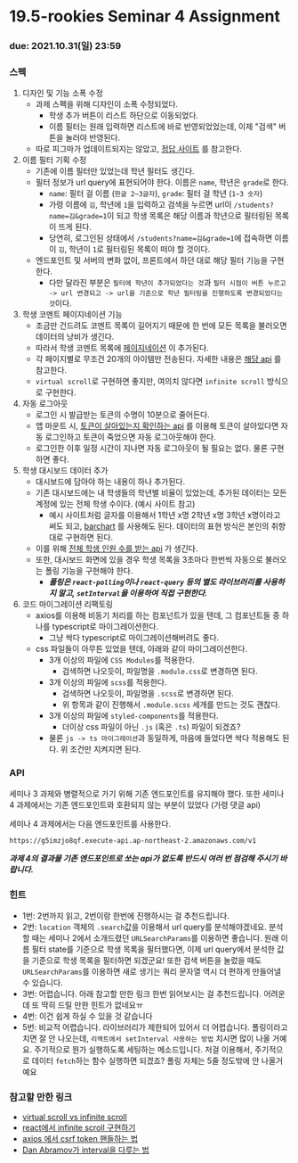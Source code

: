 19.5-rookies Seminar 4 Assignment
================================

### **due: 2021.10.31(일) 23:59**

### 스펙
1. 디자인 및 기능 소폭 수정
   - 과제 스펙을 위해 디자인이 소폭 수정되었다.
     - 학생 추가 버튼이 리스트 하단으로 이동되었다.
     - 이름 필터는 원래 입력하면 리스트에 바로 반영되었었는데, 이제 "검색" 버튼을 눌러야 반영된다.
   - 따로 피그마가 업데이트되지는 않았고, [정답 사이트](https://waffle-rookies-19-5-react-assignment-1-git-v2-woohm402.vercel.app/login) 를 참고한다.
2. 이름 필터 기획 수정
   - 기존에 이름 필터만 있었는데 학년 필터도 생긴다.
   - 필터 정보가 url query에 표현되어야 한다. 이름은 `name`, 학년은 `grade`로 한다.
     - `name`: 필터 걸 이름 (`한글 2~3글자`), `grade`: 필터 걸 학년 (`1~3 숫자`)
     - 가령 이름에 `김`, 학년에 `1`을 입력하고 검색을 누르면 url이 `/students?name=김&grade=1`이 되고 학생 목록은 해당 이름과 학년으로 필터링된 목록이 뜨게 된다.
     - 당연히, 로그인된 상태에서 `/students?name=김&grade=1`에 접속하면 이름이 `김`, 학년이 `1`로 필터링된 목록이 떠야 할 것이다.
   - 엔드포인트 및 서버의 변화 없이, 프론트에서 하던 대로 해당 필터 기능을 구현한다.
     - 다만 달라진 부분은 `필터에 학년이 추가되었다는 것`과 `필터 시점이 버튼 누르고 -> url 변경되고 -> url을 기준으로 학년 필터링을 진행하도록 변경되었다는 것`이다.
3. 학생 코멘트 페이지네이션 기능
   - 조금만 건드려도 코멘트 목록이 길어지기 때문에 한 번에 모든 목록을 불러오면 데이터의 낭비가 생긴다.
   - 따라서 학생 코멘트 목록에 [페이지네이션](https://velog.io/@yjkeem0918/Pagination-%ED%8E%98%EC%9D%B4%EC%A7%80%EB%84%A4%EC%9D%B4%EC%85%98) 이 추가된다.
   - 각 페이지별로 무조건 20개의 아이템만 전송된다. 자세한 내용은 [해당 api](https://g5imzjo8qf.execute-api.ap-northeast-2.amazonaws.com/swagger/#/%ED%95%99%EC%83%9D%20%EA%B4%80%EB%A6%AC%20API/CommentController_getComments) 를 참고한다.
   - `virtual scroll`로 구현하면 좋지만, 여의치 않다면 `infinite scroll` 방식으로 구현한다.
4. 자동 로그아웃
   - 로그인 시 발급받는 토큰의 수명이 10분으로 줄어든다.
   - 앱 마운트 시, [토큰이 살아있는지 확인하는 api](https://g5imzjo8qf.execute-api.ap-northeast-2.amazonaws.com/swagger/#/auth/AuthController_check_token) 를 이용해 토큰이 살아있다면 자동 로그인하고 토큰이 죽었으면 자동 로그아웃해야 한다.
   - 로그인한 이후 일정 시간이 지나면 자동 로그아웃이 될 필요는 없다. 물론 구현하면 좋다.
5. 학생 대시보드 데이터 추가
   - 대시보드에 담아야 하는 내용이 하나 추가된다.
   - 기존 대시보드에는 내 학생들의 학년별 비율이 있었는데, 추가된 데이터는 모든 계정에 있는 전체 학생 수이다. (예시 사이트 참고)
      - 예시 사이트처럼 글자를 이용해서 1학년 x명 2학년 x명 3학년 x명이라고 써도 되고, [barchart](https://recharts.org/en-US/api/BarChart) 를 사용해도 된다. 데이터의 표현 방식은 본인의 취향대로 구현하면 된다. 
   - 이를 위해 [전체 학생 인원 수를 받는 api](https://g5imzjo8qf.execute-api.ap-northeast-2.amazonaws.com/swagger/#/%ED%95%99%EC%83%9D%20%EA%B4%80%EB%A6%AC%20API/StudentController_getStudentStats) 가 생긴다.
   - 또한, 대시보드 화면에 있을 경우 학생 목록을 3초마다 한번씩 자동으로 불러오는 폴링 기능을 구현해야 한다.
      - ***폴링은 `react-polling`이나 `react-query` 등의 별도 라이브러리를 사용하지 말고, `setInterval`을 이용하여 직접 구현한다.***
6. 코드 마이그레이션 리팩토링 
   - axios를 이용해 비동기 처리를 하는 컴포넌트가 있을 텐데, 그 컴포넌트들 중 하나를 typescript로 마이그레이션한다.
      - 그냥 싹다 typescript로 마이그레이션해버려도 좋다.
   - css 파일들이 아무튼 있었을 텐데, 아래와 같이 마이그레이션한다.
      - 3개 이상의 파일에 `CSS Modules`를 적용한다.
        - 검색하면 나오듯이, 파일명을 `.module.css`로 변경하면 된다.
      - 3개 이상의 파일에 `scss`를 적용한다.
        - 검색하면 나오듯이, 파일명을 `.scss`로 변경하면 된다.
        - 위 항목과 같이 진행해서 `.module.scss` 세개를 만드는 것도 괜찮다.
      - 3개 이상의 파일에 `styled-components`를 적용한다.
        - 더이상 css 파일이 아닌 `.js` (혹은 `.ts`) 파일이 되겠죠?
      - 물론 `js -> ts 마이그레이션`과 동일하게, 마음에 들었다면 싹다 적용해도 된다. 위 조건만 지켜지면 된다.

### API
세미나 3 과제와 병렬적으로 가기 위해 기존 엔드포인트를 유지해야 했다.
또한 세미나 4 과제에서는 기존 엔드포인트와 호환되지 않는 부분이 있었다 (가령 댓글 api)

세미나 4 과제에서는 다음 엔드포인트를 사용한다.

```
https://g5imzjo8qf.execute-api.ap-northeast-2.amazonaws.com/v1
```

***과제 4의 결과물 기존 엔드포인트로 쏘는 api가 없도록 반드시 여러 번 점검해 주시기 바랍니다.***

### 힌트

- 1번: 2번까지 읽고, 2번이랑 한번에 진행하시는 걸 추천드립니다.
- 2번: `location` 객체의 `.search`값을 이용해서 url query를 분석해야겠네요.
분석할 때는 세미나 2에서 소개드렸던 `URLSearchParams`를 이용하면 좋습니다.
원래 이름 필터 state를 기준으로 학생 목록을 필터했다면,
이제 url query에서 분석한 값을 기준으로 학생 목록을 필터하면 되겠군요!
또한 검색 버튼을 눌렀을 때도 `URLSearchParams`를 이용하면 새로 생기는 쿼리 문자열 역시 더 편하게 만들어낼 수 있습니다. 
- 3번: 어렵습니다. 아래 참고할 만한 링크 한번 읽어보시는 걸 추천드립니다. 어려운데 또 딱히 드릴 만한 힌트가 없네요ㅠ 
- 4번: 이건 쉽게 하실 수 있을 것 같습니다 
- 5번: 비교적 어렵습니다. 라이브러리가 제한되어 있어서 더 어렵습니다. 폴링이라고 치면 잘 안 나오는데, `리액트에서 setInterval 사용하는 방법` 치시면 많이 나올 거예요.
주기적으로 뭔가 실행하도록 세팅하는 메소드입니다. 저걸 이용해서, 주기적으로 데이터 `fetch`하는 함수 실행하면 되겠죠? 폴링 자체는 5줄 정도밖에 안 나올거예요


### 참고할 만한 링크
- [virtual scroll vs infinite scroll](https://mvcp.tistory.com/entry/Javascript-FrameworkVirtual-scrolling-Infinite-scrolling)
- [react에서 infinite scroll 구현하기](https://medium.com/@_diana_lee/react-infinite-scroll-%EA%B5%AC%ED%98%84%ED%95%98%EA%B8%B0-fbd51a8a099f)
- [axios 에서 csrf token 핸들하는 법](https://jangsus1.tistory.com/2)
- [Dan Abramov가 interval을 다루는 법](https://overreacted.io/making-setinterval-declarative-with-react-hooks/)

